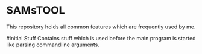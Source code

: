 # SAMsTOOL
This repository holds all common features which are frequently used by me.

#initial Stuff
Contains stuff which is used before the main program is started like parsing commandline arguments.
